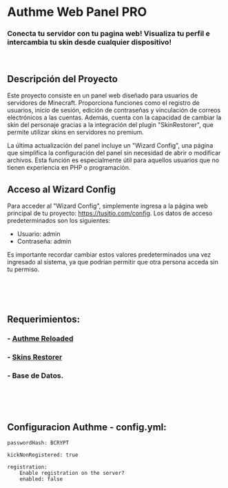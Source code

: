 # Authme Web Panel PRO
### Conecta tu servidor con tu pagina web! Visualiza tu perfil e intercambia tu skin desde cualquier dispositivo!
<br>

## Descripción del Proyecto

Este proyecto consiste en un panel web diseñado para usuarios de servidores de Minecraft. Proporciona funciones como el registro de usuarios, inicio de sesión, edición de contraseñas y vinculación de correos electrónicos a las cuentas. Además, cuenta con la capacidad de cambiar la skin del personaje gracias a la integración del plugin "SkinRestorer", que permite utilizar skins en servidores no premium.

La última actualización del panel incluye un "Wizard Config", una página que simplifica la configuración del panel sin necesidad de abrir o modificar archivos. Esta función es especialmente útil para aquellos usuarios que no tienen experiencia en PHP o programación.

## Acceso al Wizard Config

Para acceder al "Wizard Config", simplemente ingresa a la página web principal de tu proyecto: https://tusitio.com/config. Los datos de acceso predeterminados son los siguientes:

- Usuario: admin
- Contraseña: admin

Es importante recordar cambiar estos valores predeterminados una vez ingresado al sistema, ya que podrían permitir que otra persona acceda sin tu permiso.

<br>
<br>
<br>

## Requerimientos:
### - <a href="https://www.spigotmc.org/resources/authmereloaded.6269/">Authme Reloaded</a>
### - <a href="https://www.spigotmc.org/resources/skinsrestorer.2124/">Skins Restorer</a>
### - Base de Datos.

<br>
<br>
<br>

## Configuracion Authme - config.yml:
    passwordHash: BCRYPT
    
    kickNonRegistered: true

    registration:
        Enable registration on the server?
        enabled: false
